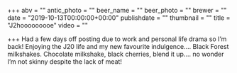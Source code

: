+++
abv = ""
antic_photo = ""
beer_name = ""
beer_photo = ""
brewer = ""
date = "2019-10-13T00:00:00+00:00"
publishdate = ""
thumbnail = ""
title = "J2hooooooooe"
video = ""

+++
Had a few days off posting due to work and personal life drama so I’m back! Enjoying the J20 life and my new favourite indulgence.... Black Forest milkshakes. Chocolate milkshake, black cherries, blend it up.... no wonder I’m not skinny despite the lack of meat!